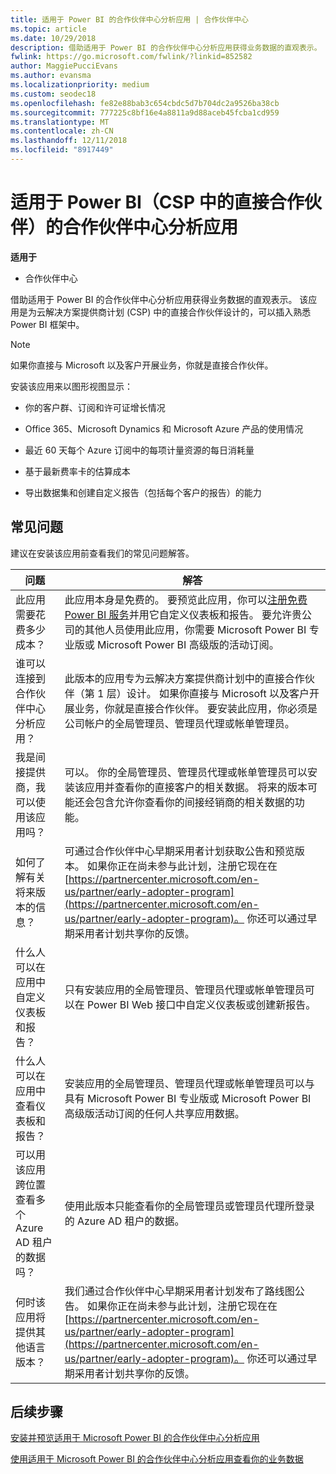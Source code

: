 ```yaml
---
title: 适用于 Power BI 的合作伙伴中心分析应用 | 合作伙伴中心
ms.topic: article
ms.date: 10/29/2018
description: 借助适用于 Power BI 的合作伙伴中心分析应用获得业务数据的直观表示。
fwlink: https://go.microsoft.com/fwlink/?linkid=852582
author: MaggiePucciEvans
ms.author: evansma
ms.localizationpriority: medium
ms.custom: seodec18
ms.openlocfilehash: fe82e88bab3c654cbdc5d7b704dc2a9526ba38cb
ms.sourcegitcommit: 777225c8bf16e4a8811a9d88aceb45fcba1cd959
ms.translationtype: MT
ms.contentlocale: zh-CN
ms.lasthandoff: 12/11/2018
ms.locfileid: "8917449"
---
```

# <a name="partner-center-analytics-app-for-power-bi-direct-partners-in-csp"></a>适用于 Power BI（CSP 中的直接合作伙伴）的合作伙伴中心分析应用

**适用于**

- 合作伙伴中心

借助适用于 Power BI 的合作伙伴中心分析应用获得业务数据的直观表示。 该应用是为云解决方案提供商计划 (CSP) 中的直接合作伙伴设计的，可以插入熟悉 Power BI 框架中。 

> [!NOTE]  
> 如果你直接与 Microsoft 以及客户开展业务，你就是直接合作伙伴。 

安装该应用来以图形视图显示： 

-   你的客户群、订阅和许可证增长情况

-   Office 365、Microsoft Dynamics 和 Microsoft Azure 产品的使用情况

-   最近 60 天每个 Azure 订阅中的每项计量资源的每日消耗量

-   基于最新费率卡的估算成本

-   导出数据集和创建自定义报告（包括每个客户的报告）的能力

## <a name="frequently-asked-questions"></a>常见问题

建议在安装该应用前查看我们的常见问题解答。 

| **问题** | **解答** |
| --- | ---------- |
| 此应用需要花费多少成本？ | 此应用本身是免费的。 要预览此应用，你可以[注册免费 Power BI 服务](https://go.microsoft.com/fwlink/p/?linkid=845347)并用它自定义仪表板和报告。 要允许贵公司的其他人员使用此应用，你需要 Microsoft Power BI 专业版或 Microsoft Power BI 高级版的活动订阅。 |
| 谁可以连接到合作伙伴中心分析应用？ | 此版本的应用专为云解决方案提供商计划中的直接合作伙伴（第 1 层）设计。 如果你直接与 Microsoft 以及客户开展业务，你就是直接合作伙伴。 要安装此应用，你必须是公司帐户的全局管理员、管理员代理或帐单管理员。 |
| 我是间接提供商，我可以使用该应用吗？ | 可以。 你的全局管理员、管理员代理或帐单管理员可以安装该应用并查看你的直接客户的相关数据。 将来的版本可能还会包含允许你查看你的间接经销商的相关数据的功能。 |
| 如何了解有关将来版本的信息？ | 可通过合作伙伴中心早期采用者计划获取公告和预览版本。 如果你正在尚未参与此计划，注册它现在在[https://partnercenter.microsoft.com/en-us/partner/early-adopter-program](https://partnercenter.microsoft.com/en-us/partner/early-adopter-program)。 你还可以通过早期采用者计划共享你的反馈。 |
| 什么人可以在应用中自定义仪表板和报告？ | 只有安装应用的全局管理员、管理员代理或帐单管理员可以在 Power BI Web 接口中自定义仪表板或创建新报告。 |
| 什么人可以在应用中查看仪表板和报告？ | 安装应用的全局管理员、管理员代理或帐单管理员可以与具有 Microsoft Power BI 专业版或 Microsoft Power BI 高级版活动订阅的任何人共享应用数据。 |
| 可以用该应用跨位置查看多个 Azure AD 租户的数据吗？ | 使用此版本只能查看你的全局管理员或管理员代理所登录的 Azure AD 租户的数据。 | 
| 何时该应用将提供其他语言版本？ | 我们通过合作伙伴中心早期采用者计划发布了路线图公告。 如果你正在尚未参与此计划，注册它现在在[https://partnercenter.microsoft.com/en-us/partner/early-adopter-program](https://partnercenter.microsoft.com/en-us/partner/early-adopter-program)。 你还可以通过早期采用者计划共享你的反馈。 | 



## <a name="next-steps"></a>后续步骤

[安装并预览适用于 Microsoft Power BI 的合作伙伴中心分析应用](power-bi-app-for-direct-partners-install.md)

[使用适用于 Microsoft Power BI 的合作伙伴中心分析应用查看你的业务数据](power-bi-app-for-direct-partners-use.md)
